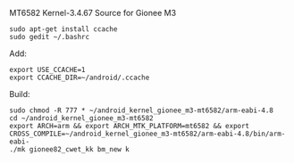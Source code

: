 MT6582 Kernel-3.4.67 Source for Gionee M3

    sudo apt-get install ccache
    sudo gedit ~/.bashrc

Add:

    export USE_CCACHE=1
    export CCACHE_DIR=~/android/.ccache

Build:

    sudo chmod -R 777 * ~/android_kernel_gionee_m3-mt6582/arm-eabi-4.8
    cd ~/android_kernel_gionee_m3-mt6582
    export ARCH=arm && export ARCH_MTK_PLATFORM=mt6582 && export CROSS_COMPILE=~/android_kernel_gionee_m3-mt6582/arm-eabi-4.8/bin/arm-eabi- 
    ./mk gionee82_cwet_kk bm_new k
